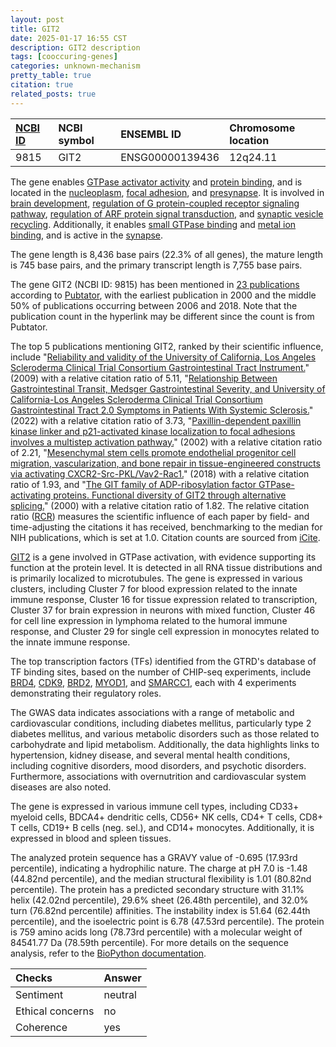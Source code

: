 ```yaml
---
layout: post
title: GIT2
date: 2025-01-17 16:55 CST
description: GIT2 description
tags: [cooccuring-genes]
categories: unknown-mechanism
pretty_table: true
citation: true
related_posts: true
---
```




| [NCBI ID](https://www.ncbi.nlm.nih.gov/gene/9815) | NCBI symbol | ENSEMBL ID | Chromosome location |
| :-------- | :------- | :-------- | :------- |
| 9815  | GIT2 | ENSG00000139436 | 12q24.11 |



The gene enables [GTPase activator activity](https://amigo.geneontology.org/amigo/term/GO:0005096) and [protein binding](https://amigo.geneontology.org/amigo/term/GO:0005515), and is located in the [nucleoplasm](https://amigo.geneontology.org/amigo/term/GO:0005654), [focal adhesion](https://amigo.geneontology.org/amigo/term/GO:0005925), and [presynapse](https://amigo.geneontology.org/amigo/term/GO:0098793). It is involved in [brain development](https://amigo.geneontology.org/amigo/term/GO:0007420), [regulation of G protein-coupled receptor signaling pathway](https://amigo.geneontology.org/amigo/term/GO:0008277), [regulation of ARF protein signal transduction](https://amigo.geneontology.org/amigo/term/GO:0032012), and [synaptic vesicle recycling](https://amigo.geneontology.org/amigo/term/GO:0036465). Additionally, it enables [small GTPase binding](https://amigo.geneontology.org/amigo/term/GO:0031267) and [metal ion binding](https://amigo.geneontology.org/amigo/term/GO:0046872), and is active in the [synapse](https://amigo.geneontology.org/amigo/term/GO:0045202).


The gene length is 8,436 base pairs (22.3% of all genes), the mature length is 745 base pairs, and the primary transcript length is 7,755 base pairs.


The gene GIT2 (NCBI ID: 9815) has been mentioned in [23 publications](https://pubmed.ncbi.nlm.nih.gov/?term=%22GIT2%22) according to [Pubtator](https://academic.oup.com/nar/article/47/W1/W587/5494727), with the earliest publication in 2000 and the middle 50% of publications occurring between 2006 and 2018. Note that the publication count in the hyperlink may be different since the count is from Pubtator.


The top 5 publications mentioning GIT2, ranked by their scientific influence, include "[Reliability and validity of the University of California, Los Angeles Scleroderma Clinical Trial Consortium Gastrointestinal Tract Instrument.](https://pubmed.ncbi.nlm.nih.gov/19714600)" (2009) with a relative citation ratio of 5.11, "[Relationship Between Gastrointestinal Transit, Medsger Gastrointestinal Severity, and University of California-Los Angeles Scleroderma Clinical Trial Consortium Gastrointestinal Tract 2.0 Symptoms in Patients With Systemic Sclerosis.](https://pubmed.ncbi.nlm.nih.gov/33064934)" (2022) with a relative citation ratio of 3.73, "[Paxillin-dependent paxillin kinase linker and p21-activated kinase localization to focal adhesions involves a multistep activation pathway.](https://pubmed.ncbi.nlm.nih.gov/12006652)" (2002) with a relative citation ratio of 2.21, "[Mesenchymal stem cells promote endothelial progenitor cell migration, vascularization, and bone repair in tissue-engineered constructs via activating CXCR2-Src-PKL/Vav2-Rac1.](https://pubmed.ncbi.nlm.nih.gov/29229683)" (2018) with a relative citation ratio of 1.93, and "[The GIT family of ADP-ribosylation factor GTPase-activating proteins. Functional diversity of GIT2 through alternative splicing.](https://pubmed.ncbi.nlm.nih.gov/10896954)" (2000) with a relative citation ratio of 1.82. The relative citation ratio ([RCR](https://journals.plos.org/plosbiology/article?id=10.1371/journal.pbio.1002541)) measures the scientific influence of each paper by field- and time-adjusting the citations it has received, benchmarking to the median for NIH publications, which is set at 1.0. Citation counts are sourced from [iCite](https://icite.od.nih.gov).


[GIT2](https://www.proteinatlas.org/ENSG00000139436-GIT2) is a gene involved in GTPase activation, with evidence supporting its function at the protein level. It is detected in all RNA tissue distributions and is primarily localized to microtubules. The gene is expressed in various clusters, including Cluster 7 for blood expression related to the innate immune response, Cluster 16 for tissue expression related to transcription, Cluster 37 for brain expression in neurons with mixed function, Cluster 46 for cell line expression in lymphoma related to the humoral immune response, and Cluster 29 for single cell expression in monocytes related to the innate immune response.


The top transcription factors (TFs) identified from the GTRD's database of TF binding sites, based on the number of CHIP-seq experiments, include [BRD4](https://www.ncbi.nlm.nih.gov/gene/23476), [CDK9](https://www.ncbi.nlm.nih.gov/gene/1025), [BRD2](https://www.ncbi.nlm.nih.gov/gene/6046), [MYOD1](https://www.ncbi.nlm.nih.gov/gene/4654), and [SMARCC1](https://www.ncbi.nlm.nih.gov/gene/6599), each with 4 experiments demonstrating their regulatory roles.



The GWAS data indicates associations with a range of metabolic and cardiovascular conditions, including diabetes mellitus, particularly type 2 diabetes mellitus, and various metabolic disorders such as those related to carbohydrate and lipid metabolism. Additionally, the data highlights links to hypertension, kidney disease, and several mental health conditions, including cognitive disorders, mood disorders, and psychotic disorders. Furthermore, associations with overnutrition and cardiovascular system diseases are also noted.



The gene is expressed in various immune cell types, including CD33+ myeloid cells, BDCA4+ dendritic cells, CD56+ NK cells, CD4+ T cells, CD8+ T cells, CD19+ B cells (neg. sel.), and CD14+ monocytes. Additionally, it is expressed in blood and spleen tissues.




The analyzed protein sequence has a GRAVY value of -0.695 (17.93rd percentile), indicating a hydrophilic nature. The charge at pH 7.0 is -1.48 (44.82nd percentile), and the median structural flexibility is 1.01 (80.82nd percentile). The protein has a predicted secondary structure with 31.1% helix (42.02nd percentile), 29.6% sheet (26.48th percentile), and 32.0% turn (76.82nd percentile) affinities. The instability index is 51.64 (62.44th percentile), and the isoelectric point is 6.78 (47.53rd percentile). The protein is 759 amino acids long (78.73rd percentile) with a molecular weight of 84541.77 Da (78.59th percentile). For more details on the sequence analysis, refer to the [BioPython documentation](https://biopython.org/docs/1.75/api/Bio.SeqUtils.ProtParam.html).





| Checks    | Answer |
| :-------- | :------- |
| Sentiment  | neutral   |
| Ethical concerns | no     |
| Coherence    | yes    |